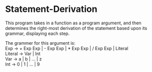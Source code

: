 # Statement-Derivation
This program takes in a function as a program argument, and then determines the right-most derivation of the statement based upon its grammar, displaying each step.   

The grammer for this argument is:                                           
Exp -> + Exp Exp | - Exp Exp | * Exp Exp | / Exp Exp | Literal  
Literal -> Var | Int  
Var -> a | b | ... | z  
Int -> 0 | 1 | ... | 9
